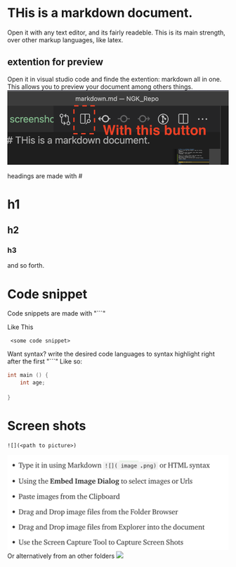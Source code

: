 # THis is a markdown document.
Open it with any text editor, and its fairly readeble. 
This is its main strength, over other markup languages, like latex. 


## extention for preview
Open it in visual studio code and finde the extention: markdown all in one. 
This allows you to preview your document among others things. 
![](figs/PreviewButton.png)

headings are made with # 
# h1 
## h2
### h3
and so forth. 

# Code snippet 
Code snippets are made with "```"

Like This

```
 <some code snippet>
```
Want syntax? write the desired code languages to syntax highlight right after the first "```"
Like so:

```cpp 
int main () {
    int age; 

}
```

# Screen shots 

```
![](<path to picture>)
```
![](screenshot.png)
Or alternatively from an other folders 
![](figs/screenshot.png)

## 
